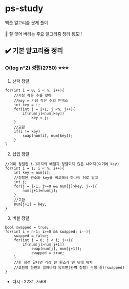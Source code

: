 # ps-study
백준 알고리즘 문제 풀이
<br>
<br>
👀 잘 잊어 버리는 주요 알고리즘 정리 용도‼️

## ✔️ 기본 알고리즘 정리
### O(log n^2) 정렬(2750) ⭐️⭐️⭐️
1. 선택 정렬
```
for(int i = 0; i < n; i++){
    //가장 작은 수를 찾아
    //key = 가장 작은 수의 인덱스
    int key = i;
    for(int j = i+1; j <n; j++){
        if(num[j]<num[key])
            key = j;
    }
    //교환
    if(i != key) 
        swap(num[i], num[key]);
    }
}
```

2. 삽입 정렬
```
//이미 정렬된 i-1까지의 배열과 정렬되지 않은 나머지(여기에 key)
for(int i = 1; i < n; i++){
    int key = num[i];
    //정렬된 원소와 key를 비교해서 하나씩 뒤로 밀고
    int j;
    for(j = i-1; j>=0 && num[j]>key; j--){
        num[j+1]=num[j];
    }
    //교환
    num[j+1] = key;
}
```

3. 버블 정렬
```
bool swapped = true;
for(int i = n-1; i>=0 && swapped; i--){
    swapped = false;
    for(int j = 0; j < i; j++){
        if(num[j]>num[j+1])
            swap(num[j], num[j+1]);
            swapped = true;
    }
    //한 회전 끝나면 가장 큰 원소가 맨 뒤에 위치
    //교환이 한번도 일어나지 않으면(완벽 정렬) 수행 끝(!swapped)
}
```

- 다시 : 2231, 7568

